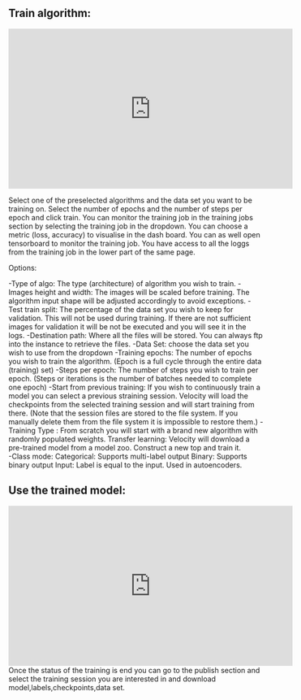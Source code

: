 ## Train algorithm:

<iframe width="560" height="315" src="https://www.youtube.com/embed/bbxKzSOaHdo" frameborder="0" allow="accelerometer; autoplay; encrypted-media; gyroscope; picture-in-picture" allowfullscreen></iframe>

Select one of the preselected algorithms and the data set you want to be training on. Select the number of epochs and the number of steps per epoch and click train.
You can monitor the training job in the training jobs section by selecting the training job in the dropdown. You can choose a metric (loss, accuracy) to visualise in the dash board.
You can as well open tensorboard to monitor the training job.
You have access to all the loggs from the training job in the lower part of the same page.

Options:

-Type of algo: The type (architecture) of algorithm you wish to train.
-Images height and width: The images will be scaled before training. The algorithm input shape will be adjusted accordingly to avoid exceptions.
-Test train split: The percentage of the data set you wish to keep for validation. This will not be used during training. If there are not sufficient images for validation it will be not be
executed and you will see it in the logs.
-Destination path: Where all the files will be stored. You can always ftp into the instance to retrieve the files.
-Data Set: choose the data set you wish to use from the dropdown
-Training epochs: The number of epochs you wish to train the algorithm. (Epoch is a full cycle through the entire data (training) set)
-Steps per epoch: The number of steps you wish to train per epoch. (Steps or iterations is the number of batches needed to complete one epoch)
-Start from previous training: If you wish to continuously train a model you can select a previous straining session. Velocity will load the checkpoints from the selected training session and will start training from
there. (Note that the session files are stored to the file system. If you manually delete them from the file system it is impossible to restore them.)
-Training Type : From scratch you will start with a brand new algorithm with randomly populated weights. 
                 Transfer learning: Velocity will download a pre-trained model from a model zoo. Construct a new top and train it.  
-Class mode: 
                Categorical: Supports multi-label output
                Binary: Supports binary output
                Input: Label is equal to the input. Used in autoencoders. 

## Use the trained model:


<iframe width="560" height="315" src="https://www.youtube.com/embed/9vtxXtn5kMc" frameborder="0" allow="accelerometer; autoplay; encrypted-media; gyroscope; picture-in-picture" allowfullscreen></iframe>
Once the status of the training is end you can go to the publish section and select the training session you are interested in and download model,labels,checkpoints,data set.